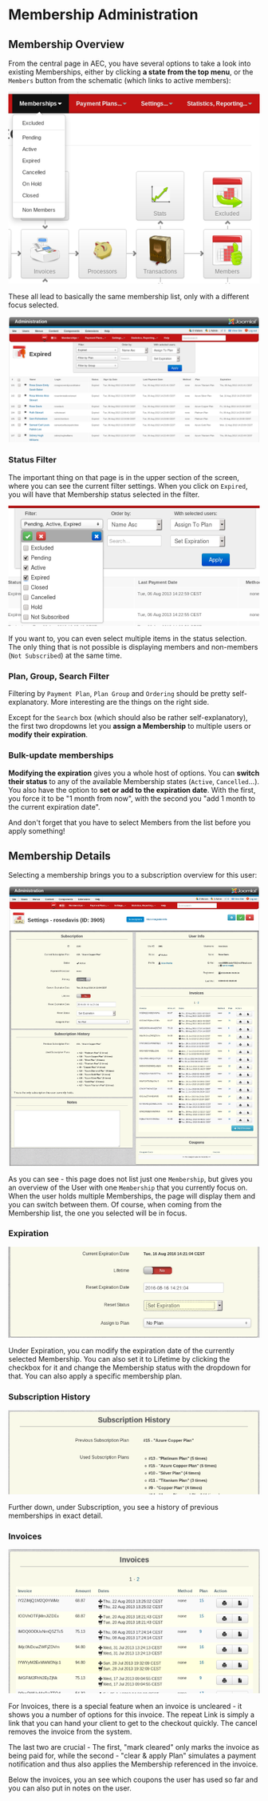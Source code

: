# Membership Administration

## Membership Overview

From the central page in AEC, you have several options to take a look into existing Memberships, either by clicking **a state from the top menu**, or the `Members` button from the schematic (which links to active members):

![Membership List Filters - Status](docs/img/membership-list-path-to.png)

These all lead to basically the same membership list, only with a different focus selected.

![Membership List Example - Expired List](docs/img/membership-list-example-expired.png)

### Status Filter

The important thing on that page is in the upper section of the screen, where you can see the current filter settings. When you click on `Expired`, you will have that Membership status selected in the filter.

![Membership List Filters - Status](docs/img/membership-list-filters-status.png)

If you want to, you can even select multiple items in the status selection. The only thing that is not possible is displaying members and non-members (`Not Subscribed`) at the same time.

### Plan, Group, Search Filter

Filtering by `Payment Plan`, `Plan Group` and `Ordering` should be pretty self-explanatory. More interesting are the things on the right side.

Except for the `Search` box (which should also be rather self-explanatory), the first two dropdowns let you **assign a Membership** to multiple users or **modify their expiration**.

### Bulk-update memberships

**Modifying the expiration** gives you a whole host of options. You can **switch their status** to any of the available Membership states (`Active`, `Cancelled`...). You also have the option to **set or add to the expiration date**. With the first, you force it to be "1 month from now", with the second you "add 1 month to the current expiration date".

And don't forget that you have to select Members from the list before you apply something!

## Membership Details

Selecting a membership brings you to a subscription overview for this user:

![Membership Details - Full View](docs/img/membership-details-full.png)

As you can see - this page does not list just one `Membership`, but gives you an overview of the User with one `Membership` that you currently focus on. When the user holds multiple Memberships, the page will display them and you can switch between them. Of course, when coming from the Membership list, the one you selected will be in focus.

### Expiration

![Membership Details - Expiration](docs/img/membership-details-expiration.png)

Under Expiration, you can modify the expiration date of the currently selected Membership. You can also set it to Lifetime by clicking the checkbox for it and change the Membership status with the dropdown for that. You can also apply a specific membership plan.

### Subscription History

![Membership Details - Subscription History](docs/img/membership-details-subscription-history.png)

Further down, under Subscription, you see a history of previous memberships in exact detail.

### Invoices

![Membership Details - Invoices](docs/img/membership-details-invoices.png)

For Invoices, there is a special feature when an invoice is uncleared - it shows you a number of options for this invoice. The repeat Link is simply a link that you can hand your client to get to the checkout quickly. The cancel removes the invoice from the system.

The last two are crucial - The first, "mark cleared" only marks the invoice as being paid for, while the second - "clear & apply Plan" simulates a payment notification and thus also applies the Membership referenced in the invoice.

Below the invoices, you an see which coupons the user has used so far and you can also put in notes on the user.
